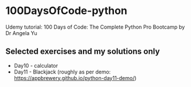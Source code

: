 # 100DaysOfCode-python
Udemy tutorial: 100 Days of Code: The Complete Python Pro Bootcamp  by Dr Angela Yu


## Selected exercises and my solutions only

- Day10 - calculator
- Day11 - Blackjack (roughly as per demo: https://appbrewery.github.io/python-day11-demo/)
